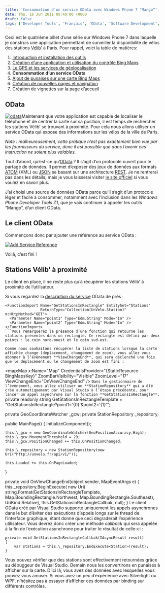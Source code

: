 ```yaml
---
title: 'Consommation d’un service OData avec Windows Phone 7 “Mango”'
date: Thu, 16 Jun 2011 09:40:00 +0000
draft: false
tags: ['Developer Tools', 'Français', 'OData', 'Software Development', 'Technology', 'Windows Phone 7']
---
```


Ceci est le quatrième billet d’une série sur Windows Phone 7 dans laquelle je construis une application permettant de surveiller la disponibilité de vélos des stations [Vélib’](http://www.velib.paris.fr/) à Paris. Pour rappel, voici la table de matières:

1.  [Introduction et installation des outils](http://blog.madd0.com/2011/06/13/windows-phone-7-introduction-et-installation-des-outils/ "Windows Phone 7 : Introduction et installation des outils")
2.  [Création d’une application et utilisation du contrôle Bing Maps](http://blog.madd0.com/2011/06/14/cration-dune-application-et-utilisation-du-contrle-bing-maps/ "Création d’une application et utilisation du contrôle Bing Maps")
3.  [Le GPS et les services de géolocalisation](http://blog.madd0.com/2011/06/15/le-gps-et-les-services-de-golocalisation/ "Le GPS et les services de géolocalisation")
4.  **Consommation d’un service OData**
5.  [Ajout de punaises sur une carte Bing Maps](http://blog.madd0.com/2011/06/17/ajout-de-punaises-sur-une-carte-bing-maps/ "Ajout de punaises sur une carte Bing Maps")
6.  [Création de nouvelles pages et navigation](http://blog.madd0.com/2011/06/20/cration-de-nouvelles-pages-et-navigation-sur-windows-phone-7/ "Création de nouvelles pages et navigation sur Windows Phone 7")
7.  Création de vignettes sur la page d’accueil

OData
-----

[![odata](http://madd0.files.wordpress.com/2011/06/odata_thumb.png "odata")](http://madd0.files.wordpress.com/2011/06/odata.png)Maintenant que votre application est capable de localiser le téléphone et de centrer la carte sur sa position, il est temps de rechercher les stations Vélib’ se trouvant à proximité. Pour cela nous allons utiliser un service OData qui expose des informations sur les vélos de la ville de Paris.

_Note : malheureusement, cette pratique n’est pas exactement bien vue par les fournisseurs du service, donc il est possible que dans l’avenir ces instruction ne soient plus valables._

Tout d’abord, qu’est-ce qu’[OData](http://www.odata.org/) ? Il s’agit d’un protocole ouvert pour le partage de données. Il permet d’exposer des jeux de données aux formats [ATOM](http://fr.wikipedia.org/wiki/Atom) (XML) ou [JSON](http://fr.wikipedia.org/wiki/JSON) se basant sur une architecture [REST](http://fr.wikipedia.org/wiki/REST). Je ne rentrerai pas dans les détails, mais je vous laisserai visiter [le site officiel](http://www.odata.org/) si vous voulez en savoir plus.

J’ai choisi une source de données OData parce qu’il s’agit d’un protocole léger et facile à consommer, notamment avec l’inclusion dans les _Windows Phone Developer Tools 7.1_, que je vais continuer à appeler les outils “Mango”, d’un client OData.

Le client OData
---------------

Commençons donc par ajouter une référence au service OData :

[![Add Service Reference](http://madd0.files.wordpress.com/2011/06/add-service-reference_thumb.png "Add Service Reference")](http://madd0.files.wordpress.com/2011/06/add-service-reference.png)

Voilà, c’est fini !

Stations Vélib’ à proximité
---------------------------

Le client en place, il ne reste plus qu’à récupérer les stations Vélib’ à proximité de l’utilisateur.

Si vous regardez la [description du service](http://unvelo.fr/api/v1/$metadata) OData de près :

```
<FunctionImport Name="GetStationsInRectangle" EntitySet="Stations"
                ReturnType="Collection(UnVelo.Station)" m:HttpMethod="GET">
  <Parameter Name="point1" Type="Edm.String" Mode="In" />
  <Parameter Name="point2" Type="Edm.String" Mode="In" />
</FunctionImport>
```Vous remarquerez la présence d’une fonction qui retourne les stations présentes dans un rectangle. Ce rectangle est défini par deux points : le coin nord-ouest et le coin sud-est.

Comme nous souhaitons récupérer la liste de stations lorsque la carte affichée change (déplacement, changement de zoom), vous allez vous abonner à l’évènement **ViewChangeEnd**, qui sera déclenché une fois que le déplacement ou le changement de zoom est fini :

```
<map:Map x:Name="Map"
    CredentialsProvider="{StaticResource BingMapsKey}"
    ZoomBarVisibility="Visible" ZoomLevel="17"
    ViewChangeEnd="OnViewChangeEnd" />
```Dans le gestionnaire de l’évènement, vous allez utiliser un **StationRepository** qui a été créé automatiquement par Visual Studio à l’étape précédente, pour lancer un appel asynchrone sur la fonction **GetStationsInRectangle**.```
private readonly string GetStationsInRectangleTemplate = "GetStationsInRectangle?point1='{0}'&point2='{1}'";

private GeoCoordinateWatcher \_gcw;
private StationRepository \_repository;

public MainPage()
{
    InitializeComponent();

    this.\_gcw = new GeoCoordinateWatcher(GeoPositionAccuracy.High);
    this.\_gcw.MovementThreshold = 20;
    this.\_gcw.PositionChanged += this.OnPositionChanged;

    this.\_repository = new StationRepository(new Uri("http://unvelo.fr/api/v1/"));

    this.Loaded += this.OnPageLoaded;
}

private void OnViewChangeEnd(object sender, MapEventArgs e)
{
    this.\_repository.BeginExecute<Station>(
        new Uri(
            string.Format(GetStationsInRectangleTemplate, Map.BoundingRectangle.Northwest, Map.BoundingRectangle.Southeast),
            UriKind.Relative),
        this.GetStationsInRectangleCallbak,
        null);
}
Le client OData créé par Visual Studio supporte uniquement les appels asynchrones dans le but d’éviter des exécutions d’appels longs sur le thread de l’interface graphique, étant donné que ceci dégraderait l’expérience utilisateur. Vous devrez donc créer une méthode _callback_ qui sera appelée à la fin de l’exécution asynchrone pour traiter le résultat de celle-ci :

```
private void GetStationsInRectangleCallbak(IAsyncResult result)
{
    var stations = this.\_repository.EndExecute<Station>(result);
}
```
Vous pouvez vérifier que des stations sont effectivement retournées grâce au débuggeur de Visual Studio. Demain nous les convertirons en punaises à afficher sur la carte. D’ici là, vous avez des données avec lesquelles vous pouvez vous amuser. Si vous avez un peu d’expérience avec Silverlight ou WPF, n’hésitez pas à essayer d’afficher ces données par binding sur différents contrôles.


```